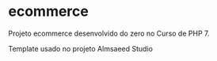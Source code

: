 # ecommerce

Projeto ecommerce desenvolvido do zero no Curso de PHP 7.

Template usado no projeto Almsaeed Studio
